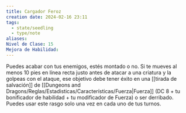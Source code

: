 ```yaml
---
title: Cargador Feroz
creation date: 2024-02-16 23:11
tags:
  - state/seedling
  - type/note
aliases: 
Nivel de Clase: 15
Mejora de Habilidad:
---
```

Puedes acabar con tus enemigos, estés montado o no. Si te mueves al menos 10 pies en línea recta justo antes de atacar a una criatura y la golpeas con el ataque, ese objetivo debe tener éxito en una [[tirada de salvación]] de [[Dungeons and Dragons/Reglas/Estadisticas/Características/Fuerza|Fuerza]] (DC 8 + tu bonificador de habilidad + tu modificador de Fuerza) o ser derribado. Puedes usar este rasgo solo una vez en cada uno de tus turnos.



